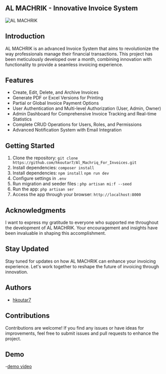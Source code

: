 ## AL MACHRIK - Innovative Invoice System

![AL MACHRIK](https://img.freepik.com/premium-vector/invoice-icon-vector-email-message-received-with-bill-document-flat-style-open-envelope-with-invoice-paper-blank_100456-2279.jpg?w=2000)

## Introduction

AL MACHRIK is an advanced Invoice System that aims to revolutionize the way professionals manage their financial transactions. This project has been meticulously developed over a month, combining innovation with functionality to provide a seamless invoicing experience.

## Features

- Create, Edit, Delete, and Archive Invoices
- Generate PDF or Excel Versions for Printing
- Partial or Global Invoice Payment Options
- User Authentication and Multi-level Authorization (User, Admin, Owner)
- Admin Dashboard for Comprehensive Invoice Tracking and Real-time Statistics
- Complete CRUD Operations for Users, Roles, and Permissions
- Advanced Notification System with Email Integration

## Getting Started

1. Clone the repository: `git clone https://github.com/hkoutar7/Al_Machriq_For_Invoices.git`
2. Install dependencies: `composer install`
3. Install dependencies: `npm install` `npm run dev`
4. Configure settings in `.env`
5. Run migration and seeder files : `php artisan mi:f --seed`
6. Run the app: `php artisan ser`
7. Access the app through your browser: `http://localhost:8000`


## Acknowledgments

I want to express my gratitude to everyone who supported me throughout the development of AL MACHRIK. Your encouragement and insights have been invaluable in shaping this accomplishment.

## Stay Updated

Stay tuned for updates on how AL MACHRIK can enhance your invoicing experience. Let's work together to reshape the future of invoicing through innovation.


## Authors

- [hkoutar7](https://github.com/hkoutar7)

## Contributions

Contributions are welcome! If you find any issues or have ideas for improvements, feel free to submit issues and pull requests to enhance the project.
## Demo

-[demo video](https://drive.google.com/file/d/1jw6zSQIb6SiYPnRVVP961NvKPqzala5Z/view?pli=1)

